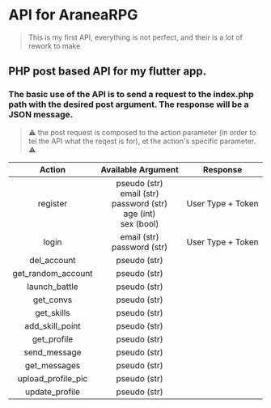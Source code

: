 # API for AraneaRPG
> This is my first API, everything is not perfect, and their is a lot of rework to make

## PHP post based API for my flutter app.

### The basic use of the API is to send a request to the index.php path with the desired post argument. The response will be a JSON message.

> :warning: the post request is composed to the action parameter (in order to tel the API what the reqest is for), et the action's specific parameter. :warning:

| Action | Available Argument | Response |
|:-----:|:-----:|:-----:|
|register| pseudo (str) <br> email (str) <br> password (str) <br> age (int) <br> sex (bool)| User Type + Token|
|login| email (str) <br> password (str) | User Type + Token|
|del_account| pseudo (str) <br>||
|get_random_account| pseudo (str) <br>||
|launch_battle| pseudo (str) <br>||
|get_convs| pseudo (str) <br>||
|get_skills| pseudo (str) <br>||
|add_skill_point| pseudo (str) <br>||
|get_profile| pseudo (str) <br>||
|send_message| pseudo (str) <br>||
|get_messages| pseudo (str) <br>||
|upload_profile_pic| pseudo (str) <br>||
|update_profile| pseudo (str) <br>||



